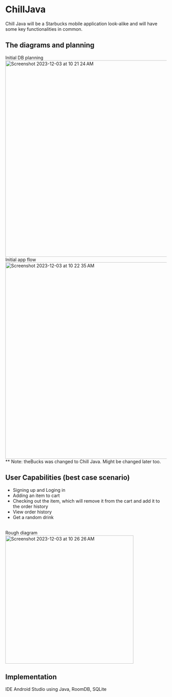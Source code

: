 # ChillJava
Chill Java will be a Starbucks mobile application look-alike and will have some key functionalities in common.
## The diagrams and planning
Initial DB planning
<br>
<img width="613" alt="Screenshot 2023-12-03 at 10 21 24 AM" src="https://github.com/Poleron402/sb/assets/89750832/d390eed3-8245-4a62-86ea-fedfe0b535fe">
<br>
Initial app flow
<br>
<img width="613" alt="Screenshot 2023-12-03 at 10 22 35 AM" src="https://github.com/Poleron402/sb/assets/89750832/60c997ec-5094-4fc9-886c-f8e565a66321">
<br>
** Note: theBucks was changed to Chill Java. Might be changed later too.
## User Capabilities (best case scenario)
* Signing up and Loging in
* Adding an item to cart
* Checking out the item, which will remove it from the cart and add it to the order history
* View order history
* Get a random drink
<br>
Rough diagram
<br>
<img width="400" alt="Screenshot 2023-12-03 at 10 26 26 AM" src="https://github.com/Poleron402/sb/assets/89750832/3d5d32e7-5103-4c9a-94bd-9c08ac32c97a">
<br>

## Implementation
IDE Android Studio using Java, RoomDB, SQLite
